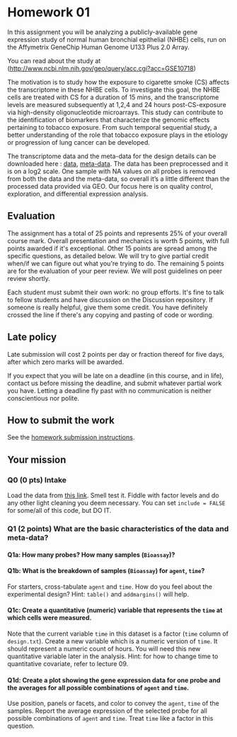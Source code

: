Homework 01
======================================================================

In this assignment you will be analyzing a publicly-available gene expression study of normal human bronchial epithelial (NHBE) cells, run on the Affymetrix GeneChip Human Genome U133 Plus 2.0 Array.

You can read about the study at (http://www.ncbi.nlm.nih.gov/geo/query/acc.cgi?acc=GSE10718)

The motivation is to study how the exposure to cigarette smoke (CS) affects the transcriptome in these NHBE cells. To investigate this goal, the NHBE cells are treated with CS for a duration of 15 mins, and the transcriptome levels are measured subsequently at 1,2,4 and 24 hours post-CS-exposure via high-density oligonucleotide microarrays. This study can contribute to the identification of biomarkers that characterize the genomic effects pertaining to tobacco exposure. From such temporal sequential study, a better understanding of the role that tobacco exposure plays in the etiology or progression of lung cancer can be developed. 

The transcriptome data and the meta-data for the design details can be downloaded here : [data](https://github.com/STAT540-UBC/STAT540-UBC.github.io/blob/master/homework/hw01/hw1Data/data.txt.gz?raw=true), [meta-data](https://raw.githubusercontent.com/STAT540-UBC/STAT540-UBC.github.io/master/homework/hw01/hw1Data/design.txt). The data has been preprocessed and it is on a log2 scale. One sample with NA values on all probes is removed from both the data and the meta-data, so overall it’s a little different than the processed data provided via GEO. Our focus here is on quality control, exploration, and differential expression analysis. 

## Evaluation

The assignment has a total of 25 points and represents 25% of your overall course mark. Overall presentation and mechanics is worth 5 points, with full points awarded if it's exceptional. Other 15 points are spread among the specific questions, as detailed below. We will try to give partial credit when/if we can figure out what you're trying to do. The remaining 5 points are for the evaluation of your peer review. We will post guidelines on peer review shortly.

Each student must submit their own work: no group efforts. It's fine to talk to fellow students and have discussion on the Discussion repository. If someone is really helpful, give them some credit. You have definitely crossed the line if there's any copying and pasting of code or wording. 

## Late policy

Late submission will cost 2 points per day or fraction thereof
for five days, after which zero marks will be awarded.

If you expect that you will be late on a deadline (in this course, and
in life), contact us before missing the deadline, and submit whatever
partial work you have. Letting a deadline fly past with no
communication is neither conscientious nor polite.

## How to submit the work

See the [homework submission instructions](http://htmlpreview.github.io/?https://raw.github.com/STAT540-UBC/STAT540-UBC.github.io/blob/master/assignments.html). 


## Your mission

### Q0 **(0 pts)** Intake

Load the data from [this link](https://github.com/STAT540-UBC/STAT540-UBC.github.io/tree/master/homework/hw01/hw1Data). Smell test it. Fiddle with factor levels and do any other light cleaning you deem necessary. You can set `include = FALSE` for some/all of this code, but DO IT.


### Q1 **(2 points)** What are the basic characteristics of the data and meta-data? 

#### Q1a: How many probes? How many samples (`Bioassay`)?

#### Q1b: What is the breakdown of samples (`Bioassay`) for `agent`, `time`?

For starters, cross-tabulate `agent` and `time`. How do you feel about the experimental design? Hint: `table()` and `addmargins()` will help.


#### Q1c: Create a quantitative (numeric) variable that represents the `time` at which cells were measured. 

Note that the current variable `time` in this dataset is a factor (`time` column of `design.txt`). Create a new variable which is a numeric version of `time`. It should represent a numeric count of hours. You will need this new quantitative variable later in the analysis. Hint: for how to change time to quantitative covariate, refer to lecture 09.


#### Q1d: Create a plot showing the gene expression data for one probe and the averages for all possible combinations of `agent` and `time`.

Use position, panels or facets, and color to convey the `agent`, `time` of the samples. Report the average expression of the selected probe for all possible combinations of `agent` and `time`. Treat `time` like a factor in this question.






